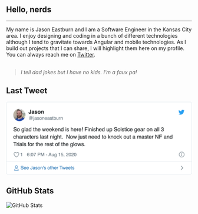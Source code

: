 <!--
**jasoneastburn/jasoneastburn** is a ✨ _special_ ✨ repository because its `README.md` (this file) appears on your GitHub profile.

Here are some ideas to get you started:

- 🔭 I’m currently working on ...
- 🌱 I’m currently learning ...
- 👯 I’m looking to collaborate on ...
- 🤔 I’m looking for help with ...
- 💬 Ask me about ...
- 📫 How to reach me: ...
- 😄 Pronouns: ...
- ⚡ Fun fact: ...
-->

<h2>Hello, nerds</h2>
<hr>
My name is Jason Eastburn and I am a Software Engineer in the Kansas City area.  I enjoy designing and coding in a bunch of different technologies although I tend to gravitate towards Angular and mobile technologies.  As I build out projects that I can share, I will highlight them here on my profile.  You can always reach me on <a href="https://twitter.com/jasoneastburn">Twitter</a>.
<br/><br/>
<blockquote>
<em>I tell dad jokes but I have no kids. I’m a faux pa!</em>
</blockquote>

<h2>Last Tweet</h2>
<p><a href="https://www.twitter.com/jasoneastburn"><img src="https://github.com/jasoneastburn/jasoneastburn/blob/master/tweet.png" width="600"></a></p>
<h2>GitHub Stats</h2>
<p><img src="https://github-readme-stats.vercel.app/api?username=jasoneastburn&amp;show_icons=true" alt="GitHub Stats"></p>
